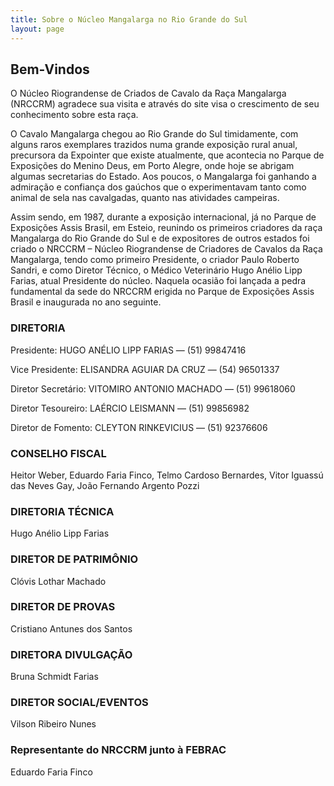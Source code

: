 ```yaml
---
title: Sobre o Núcleo Mangalarga no Rio Grande do Sul
layout: page
---
```


## Bem-Vindos

O Núcleo Riograndense de Criados de Cavalo da Raça Mangalarga (NRCCRM) agradece sua visita e através do site visa o crescimento de seu conhecimento sobre esta raça.

O Cavalo Mangalarga chegou ao Rio Grande do Sul timidamente, com alguns raros exemplares trazidos numa grande exposição rural anual, precursora da Expointer que existe atualmente, que acontecia no Parque de Exposições do Menino Deus, em Porto Alegre, onde hoje se abrigam algumas secretarias do Estado. Aos poucos, o Mangalarga foi ganhando a admiração e confiança dos gaúchos que o experimentavam tanto como animal de sela nas cavalgadas, quanto nas atividades campeiras.

Assim sendo, em 1987, durante a exposição internacional, já no Parque de Exposições Assis Brasil, em Esteio, reunindo os primeiros criadores da raça Mangalarga do Rio Grande do Sul e de expositores de outros estados foi criado o NRCCRM – Núcleo Riograndense de Criadores de Cavalos da Raça Mangalarga, tendo como primeiro Presidente, o criador Paulo Roberto Sandri, e como Diretor Técnico, o Médico Veterinário Hugo Anélio Lipp Farias, atual Presidente do núcleo. Naquela ocasião foi lançada a pedra fundamental da sede do NRCCRM erigida no Parque de Exposições Assis Brasil e inaugurada no ano seguinte.

### DIRETORIA

Presidente:
HUGO ANÉLIO LIPP FARIAS — (51) 99847416

Vice Presidente:
ELISANDRA AGUIAR DA CRUZ — (54) 96501337

Diretor Secretário:
VITOMIRO ANTONIO MACHADO — (51) 99618060

Diretor Tesoureiro:
LAÉRCIO LEISMANN — (51) 99856982

Diretor de Fomento:
CLEYTON RINKEVICIUS — (51) 92376606

### CONSELHO FISCAL
Heitor Weber, Eduardo Faria Finco, Telmo Cardoso Bernardes, Vitor Iguassú das Neves Gay, João Fernando Argento Pozzi

### DIRETORIA TÉCNICA
Hugo Anélio Lipp Farias

### DIRETOR DE PATRIMÔNIO
Clóvis Lothar Machado

### DIRETOR DE PROVAS
Cristiano Antunes dos Santos

### DIRETORA DIVULGAÇÃO
Bruna Schmidt Farias

### DIRETOR SOCIAL/EVENTOS
Vilson Ribeiro Nunes

### Representante do NRCCRM junto à FEBRAC
Eduardo Faria Finco

<div class="bg-horse bg-horse-bottom"></div>
<div class="bg-brasao"></div>
